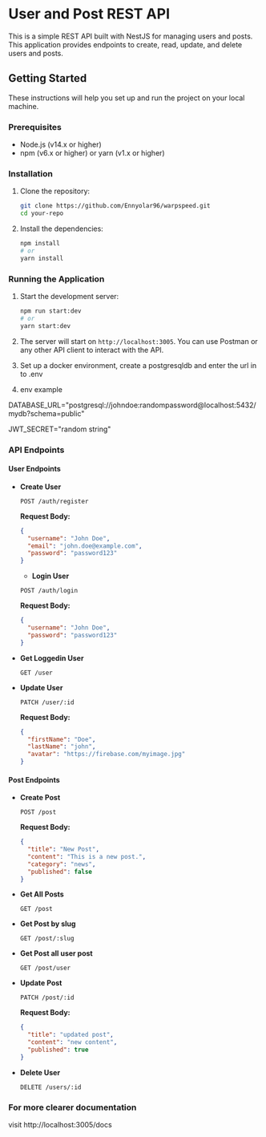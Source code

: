 # User and Post REST API

This is a simple REST API built with NestJS for managing users and posts. This application provides endpoints to create, read, update, and delete users and posts.

## Getting Started

These instructions will help you set up and run the project on your local machine.

### Prerequisites

- Node.js (v14.x or higher)
- npm (v6.x or higher) or yarn (v1.x or higher)

### Installation

1. Clone the repository:

   ```bash
   git clone https://github.com/Ennyolar96/warpspeed.git
   cd your-repo
   ```

2. Install the dependencies:
   ```bash
   npm install
   # or
   yarn install
   ```

### Running the Application

1. Start the development server:

   ```bash
   npm run start:dev
   # or
   yarn start:dev
   ```

2. The server will start on `http://localhost:3005`. You can use Postman or any other API client to interact with the API.

3. Set up a docker environment, create a postgresqldb and enter the url in to .env

4. env example

DATABASE_URL="postgresql://johndoe:randompassword@localhost:5432/mydb?schema=public"

JWT_SECRET="random string"

### API Endpoints

#### User Endpoints

- **Create User**

  ```http
  POST /auth/register
  ```

  **Request Body:**

  ```json
  {
    "username": "John Doe",
    "email": "john.doe@example.com",
    "password": "password123"
  }
  ```

  - **Login User**

  ```http
  POST /auth/login
  ```

  **Request Body:**

  ```json
  {
    "username": "John Doe",
    "password": "password123"
  }
  ```

- **Get Loggedin User**

  ```http
  GET /user
  ```

- **Update User**
  ```http
  PATCH /user/:id
  ```
  **Request Body:**
  ```json
  {
    "firstName": "Doe",
    "lastName": "john",
    "avatar": "https://firebase.com/myimage.jpg"
  }
  ```

#### Post Endpoints

- **Create Post**

  ```http
  POST /post
  ```

  **Request Body:**

  ```json
  {
    "title": "New Post",
    "content": "This is a new post.",
    "category": "news",
    "published": false
  }
  ```

- **Get All Posts**

  ```http
  GET /post
  ```

- **Get Post by slug**

  ```http
  GET /post/:slug
  ```

- **Get Post all user post**

  ```http
  GET /post/user
  ```

- **Update Post**

  ```http
  PATCH /post/:id
  ```

  **Request Body:**

  ```json
  {
    "title": "updated post",
    "content": "new content",
    "published": true
  }
  ```

- **Delete User**
  ```http
  DELETE /users/:id
  ```

### For more clearer documentation

visit http://localhost:3005/docs
